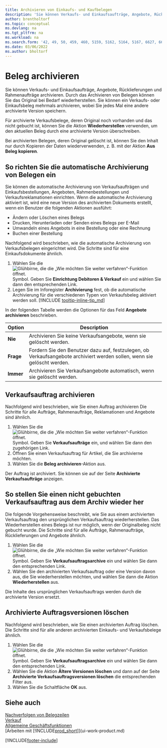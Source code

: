 ```yaml
---
title: Archivieren von Einkaufs- und Kaufbelegen
description: 'Sie können Verkaufs- und Einkaufsaufträge, Angebote, Rücklieferungen und Rahmenaufträge archivieren und bei Bedarf die Originale wiederherstellen.'
author: brentholtorf
ms.topic: conceptual
ms.devlang: na
ms.tgt_pltfrm: na
ms.workload: na
ms.search.form: '42, 49, 50, 459, 460, 5159, 5162, 5164, 5167, 6627, 6630, 6644, 9305, 9306, 9346, 9347, 9348, 9349'
ms.date: 03/06/2022
ms.author: bholtorf
---
```

# <a name="archive-documents" />Beleg archivieren
Sie können Verkaufs- und Einkaufsaufträge, Angebote, Rücklieferungen und Rahmenaufträge archivieren. Durch das Archivieren von Belegen können Sie das Original bei Bedarf wiederherstellen. Sie können ein Verkaufs- oder Einkaufsbeleg mehrmals archivieren, wobei Sie jedes Mal eine andere archivierte Version speichern.

Für archivierte Verkaufsbelege, deren Original noch vorhanden und das nicht gebucht ist, können Sie die Aktion **Wiederherstellen** verwenden, um den aktuellen Beleg durch eine archivierte Version überschreiben. 

Bei archivierten Belegen, deren Original gelöscht ist, können Sie den Inhalt nur durch Kopieren der Daten wiederverwenden, z. B. mit der Aktion **Aus Beleg kopieren**.  

## <a name="to-set-up-automatic-document-archiving" />So richten Sie die automatische Archivierung von Belegen ein

Sie können die automatische Archivierung von Verkaufsaufträgen und Einkaufsbestellungen, Angeboten, Rahmenbestellungen und Verkaufsreklamationen einrichten. Wenn die automatische Archivierung aktiviert ist, wird eine neue Version des archivierten Dokuments erstellt, wenn ein Benutzer die folgenden Aktionen ausführt:

* Ändern oder Löschen eines Belegs
* Drucken, Herunterladen oder Senden eines Belegs per E-Mail
* Umwandeln eines Angebots in eine Bestellung oder eine Rechnung
* Buchen einer Bestellung

Nachfolgend wird beschrieben, wie die automatische Archivierung von Verkaufsbelegen eingerichtet wird. Die Schritte sind für eine Einkaufsdokumente ähnlich.

1. Wählen Sie die ![Glühbirne, die die „Wie möchten Sie weiter verfahren“-Funktion öffnet.](media/ui-search/search_small.png "Sagen Sie mir, was Sie tun möchten") Symbol. Geben Sie **Einrichtung Debitoren & Verkauf** ein und wählen Sie dann den entsprechenden Link.
2. Legen Sie im Inforegister **Archivierung** fest, ob die automatische Archivierung für die verschiedenen Typen von Verkaufsbeleg aktiviert werden soll. [!INCLUDE [tooltip-inline-tip_md](includes/tooltip-inline-tip_md.md)]

In der folgenden Tabelle werden die Optionen für das Feld **Angebote archivieren** beschrieben.

|Option|Description|
|------|-----------|
|**Nie**| Archivieren Sie keine Verkaufsangebote, wenn sie gelöscht werden.|
|**Frage**|Fordern Sie den Benutzer dazu auf, festzulegen, ob Verkaufsangebote archiviert werden sollen, wenn sie gelöscht werden.|
|**Immer**|Archivieren Sie Verkaufsangebote automatisch, wenn sie gelöscht werden.|

## <a name="to-manually-archive-a-sales-order" />Verkaufsauftrag archivieren

Nachfolgend wird beschrieben, wie Sie einen Auftrag archivieren Die Schritte für alle Aufträge, Rahmenaufträge, Reklamationen und Angebote sind ähnlich.

1. Wählen Sie die ![Glühbirne, die die „Wie möchten Sie weiter verfahren“-Funktion öffnet.](media/ui-search/search_small.png "Sagen Sie mir, was Sie tun möchten") Symbol. Geben Sie **Verkaufsaufträge** ein, und wählen Sie dann den zugehörigen Link.  
2. Öffnen Sie einen Verkaufsauftrag für Artikel, die Sie archivierne möchten.  
3. Wählen Sie die **Beleg archivieren**-Aktion aus.

Der Auftrag ist archiviert. Sie können sie auf der Seite **Archivierte Verkaufsaufträge** anzeigen.

## <a name="to-restore-a-non-posted-sales-order-from-the-archive" />So stellen Sie einen nicht gebuchten Verkaufsauftrag aus dem Archiv wieder her

Die folgende Vorgehensweise beschreibt, wie Sie aus einem archivierten Verkaufsauftrag den ursprünglichen Verkaufsauftrag wiederherstellen. Das Wiederherstellen eines Belegs ist nur möglich, wenn der Originalbeleg nicht gebucht wurde. Die Schritte sind für alle Aufträge, Rahmenaufträge, Rücklieferungen und Angebote ähnlich.

1. Wählen Sie die ![Glühbirne, die die „Wie möchten Sie weiter verfahren“-Funktion öffnet.](media/ui-search/search_small.png "Sagen Sie mir, was Sie tun möchten") Symbol. Geben Sie **Verkaufsauftragsarchive** ein und wählen Sie dann den entsprechenden Link.
2. Wählen Sie den archivierten Verkaufsauftrag oder eine Version davon aus, die Sie wiederherstellen möchten, und wählen Sie dann die Aktion **Wiederherstellen** aus.  

Die Inhalte des ursprünglichen Verkaufsauftrags werden durch die archivierte Version ersetzt.

## <a name="to-delete-archived-sales-orders" />Archivierte Auftragsversionen löschen

Nachfolgend wird beschrieben, wie Sie einen archivierten Auftrag löschen. Die Schritte sind für alle anderen archivierten Einkaufs- und Verkaufsbelege ähnlich.

1. Wählen Sie die ![Glühbirne, die die „Wie möchten Sie weiter verfahren“-Funktion öffnet.](media/ui-search/search_small.png "Was möchten Sie tun?") Symbol. Geben Sie **Verkaufsauftragsarchive** ein und wählen Sie dann den entsprechenden Link.  
2. Wählen Sie die Aktion **Ältere Versionen löschen** und dann auf der Seite **Archivierte Verkaufsauftragsversionen löschen** die entsprechenden Filter aus.  
3. Wählen Sie die Schaltfläche **OK** aus.

## <a name="see-also" />Siehe auch

[Nachverfolgen von Belegzeilen](across-how-to-track-document-lines.md)  
[Verkauf](sales-manage-sales.md)  
[Allgemeine Geschäftsfunktionen](ui-across-business-areas.md)  
[Arbeiten mit [!INCLUDE[prod_short](includes/prod_short.md)]](ui-work-product.md)


[!INCLUDE[footer-include](includes/footer-banner.md)]
